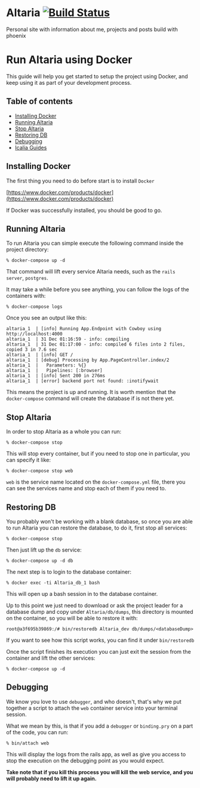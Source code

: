 # Altaria [![Build Status](https://travis-ci.org/miguejs/altaria.svg?branch=master)](https://travis-ci.org/miguejs/altaria)
Personal site with  information about me, projects and posts build with phoenix 
# Run Altaria using Docker

This guide will help you get started to setup the project using Docker, and keep using it as part of your development process.

## Table of contents
- [Installing Docker](#installing-docker)
- [Running Altaria](#running-Altaria)
- [Stop Altaria](#stop-Altaria)
- [Restoring DB](#restoring-db)
- [Debugging](#debugging)
- [Icalia Guides](#icalia-guides)

## Installing Docker

The first thing you need to do before start is to install `Docker`

[https://www.docker.com/products/docker](https://www.docker.com/products/docker)

If Docker was successfully installed, you should be good to go.

## Running Altaria

To run Altaria you can simple execute the following command inside the project directory:

```
% docker-compose up -d
```

That command will lift every service Altaria needs, such as the `rails server`, `postgres`.


It may take a while before you see anything, you can follow the logs of the containers with:

```
% docker-compose logs
```

Once you see an output like this:

```
altaria_1  | [info] Running App.Endpoint with Cowboy using http://localhost:4000
altaria_1  | 31 Dec 01:16:59 - info: compiling
altaria_1  | 31 Dec 01:17:00 - info: compiled 6 files into 2 files, copied 3 in 7.6 sec
altaria_1  | [info] GET /
altaria_1  | [debug] Processing by App.PageController.index/2
altaria_1  |   Parameters: %{}
altaria_1  |   Pipelines: [:browser]
altaria_1  | [info] Sent 200 in 276ms
altaria_1  | [error] backend port not found: :inotifywait
```

This means the project is up and running. It is worth mention that the `docker-compose` command will create the database if is not there yet.

## Stop Altaria

In order to stop Altaria as a whole you can run:

```
% docker-compose stop
```

This will stop every container, but if you need to stop one in particular, you can specify it like:

```
% docker-compose stop web
```

`web` is the service name located on the `docker-compose.yml` file, there you can see the services name and stop each of them if you need to.

## Restoring DB

You probably won't be working with a blank database, so once you are able to run Altaria you can restore the database, to do it, first stop all services:

```
% docker-compose stop
```

Then just lift up the `db` service:

```
% docker-compose up -d db
```

The next step is to login to the database container:

```
% docker exec -ti Altaria_db_1 bash
```

This will open up a bash session in to the database container.

Up to this point we just need to download or ask the project leader for a database dump and copy under `Altaria/db/dumps`, this directory is mounted on the container, so you will be able to restore it with:

```
root@a3f695b39869:/# bin/restoredb Altaria_dev db/dumps/<databaseDump>
```

If you want to see how this script works, you can find it under `bin/restoredb`

Once the script finishes its execution you can just exit the session from the container and lift the other services:

```
% docker-compose up -d
```

## Debugging

We know you love to use `debugger`, and who doesn't, that's why we put together a script to attach the `web` container service into your terminal session. 

What we mean by this, is that if you add a `debugger` or `binding.pry` on a part of the code, you can run:

```
% bin/attach web
```

This will display the logs from the rails app, as well as give you access to stop the execution on the debugging point as you would expect.

**Take note that if you kill this process you will kill the web service, and you will probably need to lift it up again.**
